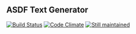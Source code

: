 ## ASDF Text Generator

[![Build
Status](https://secure.travis-ci.org/doolin/asdftextgenerator.png)](http://travis-ci.org/doolin/asdftextgenerator)
[![Code
Climate](https://codeclimate.com/badge.png)](https://codeclimate.com/github/doolin/asdftextgenerator)
[![Still maintained](http://stillmaintained.com/stillmaintained/stillmaintained.png)](http://stillmaintained.com/doolin/asdftextgenerator)